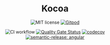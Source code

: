 <div align="center">

# Kocoa
![MIT license](https://img.shields.io/badge/license-MIT-blue.svg) [![Gitpod](https://img.shields.io/badge/Gitpod-ready--to--code-blue?logo=gitpod)](https://gitpod.io/#https://github.com/Julien-Pires/kocoa)

![CI workflow](https://github.com/Julien-Pires/kocoa/actions/workflows/main.yml/badge.svg)
[![Quality Gate Status](https://sonarcloud.io/api/project_badges/measure?project=Julien-Pires_Kocoa&metric=alert_status)](https://sonarcloud.io/summary/new_code?id=Julien-Pires_Kocoa)
[![codecov](https://codecov.io/gh/Julien-Pires/Kocoa/branch/main/graph/badge.svg?token=UMAHTTJWYR)](https://codecov.io/gh/Julien-Pires/Kocoa)
[![semantic-release: angular](https://img.shields.io/badge/semantic--release-angular-e10079?logo=semantic-release)](https://github.com/semantic-release/semantic-release)

</div> 
